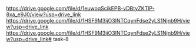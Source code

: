 https://drive.google.com/file/d/1euwoqScikEPB-vDBtyZKTlP-8xa_e9J0/view?usp=drive_link https://drive.google.com/file/d/1HSF9M3ijO3INTCqynFdse2yLS1Njnb9H/view?usp=drive_link https://drive.google.com/file/d/1HSF9M3ijO3INTCqynFdse2yLS1Njnb9H/view?usp=drive_link# task-8

